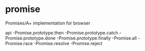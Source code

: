 # promise
Promises/A+ implementation for browser

api
-Promise.prototype.then
-Promise.prototype.catch
-Promise.prototype.done
-Promise.prototype.finally
-Promise.all
-Promise.race
-Promise.resolve
-Promise.reject

